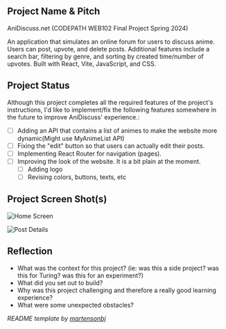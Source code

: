 ## Project Name & Pitch

AniDiscuss.net (CODEPATH WEB102 Final Project Spring 2024)

An application that simulates an online forum for users to discuss anime. Users can post, upvote, and delete posts. Additional features include a search bar, filtering by genre, and sorting by created time/number of upvotes. Built with React, Vite, JavaScript, and CSS.

## Project Status

Although this project completes all the required features of the project's instructions, I'd like to implement/fix the following features somewhere in the future to improve AniDiscuss' experience.:
- [ ] Adding an API that contains a list of animes to make the website more dynamic(Might use MyAnimeList API)
- [ ] Fixing the "edit" button so that users can actually edit their posts.
- [ ] Implementing React Router for navigation (pages).
- [ ] Improving the look of the website. It is a bit plain at the moment.
  - [ ] Adding logo
  - [ ] Revising colors, buttons, texts, etc

## Project Screen Shot(s)

![Home Screen](https://github.com/jenneetee/anidiscuss-project/assets/106610124/757fffef-98f1-4f90-b283-cc3b2cd85043)



![Post Details](https://github.com/jenneetee/anidiscuss-project/assets/106610124/6f85c85c-f3bf-456b-8a74-7e5d88aab38d)


## Reflection

  - What was the context for this project? (ie: was this a side project? was this for Turing? was this for an experiment?)
  - What did you set out to build?
  - Why was this project challenging and therefore a really good learning experience?
  - What were some unexpected obstacles?


*README template by [martensonbj](https://gist.github.com/martensonbj/6bf2ec2ed55f5be723415ea73c4557c4)*
